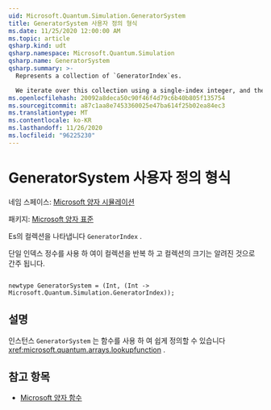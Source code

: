 ```yaml
---
uid: Microsoft.Quantum.Simulation.GeneratorSystem
title: GeneratorSystem 사용자 정의 형식
ms.date: 11/25/2020 12:00:00 AM
ms.topic: article
qsharp.kind: udt
qsharp.namespace: Microsoft.Quantum.Simulation
qsharp.name: GeneratorSystem
qsharp.summary: >-
  Represents a collection of `GeneratorIndex`es.

  We iterate over this collection using a single-index integer, and the size of the collection is assumed to be known.
ms.openlocfilehash: 20092a8deca50c90f46f4d79c6b40b805f135754
ms.sourcegitcommit: a87c1aa8e7453360025e47ba614f25b02ea84ec3
ms.translationtype: MT
ms.contentlocale: ko-KR
ms.lasthandoff: 11/26/2020
ms.locfileid: "96225230"
---
```

# <a name="generatorsystem-user-defined-type"></a>GeneratorSystem 사용자 정의 형식

네임 스페이스: [Microsoft 양자 시뮬레이션](xref:Microsoft.Quantum.Simulation)

패키지: [Microsoft 양자 표준](https://nuget.org/packages/Microsoft.Quantum.Standard)


Es의 컬렉션을 나타냅니다 `GeneratorIndex` .

단일 인덱스 정수를 사용 하 여이 컬렉션을 반복 하 고 컬렉션의 크기는 알려진 것으로 간주 됩니다.

```qsharp

newtype GeneratorSystem = (Int, (Int -> Microsoft.Quantum.Simulation.GeneratorIndex));
```



## <a name="remarks"></a>설명

인스턴스 `GeneratorSystem` 는 함수를 사용 하 여 쉽게 정의할 수 있습니다 <xref:microsoft.quantum.arrays.lookupfunction> .

## <a name="see-also"></a>참고 항목

- [Microsoft 양자 함수](xref:Microsoft.Quantum.Arrays.LookupFunction)